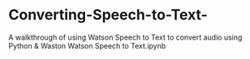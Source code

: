 # Converting-Speech-to-Text-
A walkthrough of using Watson Speech to Text to convert audio using Python &amp; Waston 
Watson Speech to Text.ipynb
